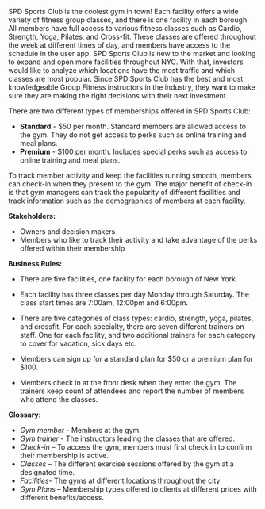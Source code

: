 SPD Sports Club is the coolest gym in town!  Each facility offers a wide variety of fitness group classes, and there is one facility in each borough.  All members have full access to various fitness classes such as Cardio, Strength, Yoga, Pilates, and Cross-fit.  These classes are offered throughout the week at different times of day, and members have access to the schedule in the user app. SPD Sports Club is new to the market and looking to expand and open more facilities throughout NYC.  With that, investors would like to analyze which locations have the most traffic and which classes are most popular.  Since SPD Sports Club has the best and most knowledgeable Group Fitness instructors in the industry, they want to make sure they are making the right decisions with their next investment.

There are two different types of memberships offered in SPD Sports Club:
* **Standard** - $50 per month. Standard members are allowed access to the gym. They do not get access to perks such as online training and meal plans.
* **Premium** - $100 per month. Includes special perks such as access to online training and meal plans.

To track member activity and keep the facilities running smooth, members can check-in when they present to the gym. The major benefit of check-in is that gym managers can track the popularity of different facilities and track information such as the demographics of members at each facility.


**Stakeholders:**

* Owners and decision makers
* Members who like to track their activity and take advantage of the perks offered within their membership

**Business Rules:**

* There are five facilities, one facility for each borough of New York.

*	Each facility has three classes per day Monday through Saturday. The class start times are 7:00am, 12:00pm and 6:00pm.

*	There are five categories of class types: cardio, strength, yoga, pilates, and crossfit. For each specialty, there are seven different trainers on staff. One for each facility, and two 
 additional trainers for each category to cover for vacation, sick days etc.

*	Members can sign up for a standard plan for $50 or a premium plan for $100.

*	Members check in at the front desk when they enter the gym. The trainers keep count of attendees and report the number of members who attend the classes.


**Glossary:** 

*	*Gym member* - Members at the gym.
*	*Gym trainer* - The instructors leading the classes that are offered.
*	*Check-in* – To access the gym, members must first check in to confirm their membership is active.
*	*Classes* – The different exercise sessions offered by the gym at a designated time. 
*	*Facilities*- The gyms at different locations throughout the city
*	*Gym Plans* – Membership types offered to clients at different prices with different benefits/access.


